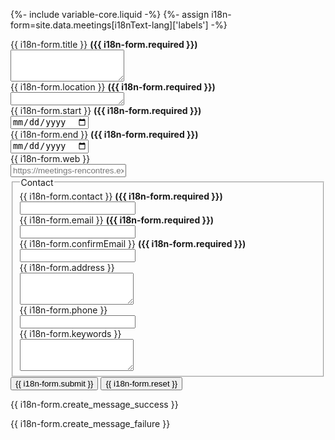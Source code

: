 {%- include variable-core.liquid -%}
{%- assign i18n-form=site.data.meetings[i18nText-lang]['labels'] -%}

<div class="wb-frmvld">
    <form name="meeting-form" action="/meetings/meetings" class="form-horizontal wb-postback" data-wb-postback="{&quot;success&quot;:&quot;success-message&quot;,&quot;failure&quot;:&quot;failure-message&quot;,&quot;method&quot;:&quot;PUT&quot;}">
        <div class="form-group">
            <label class="col-sm-4 control-label" for="title"><span class="field-name">{{ i18n-form.title }}</span> <strong class="required">({{ i18n-form.required }})</strong></label>
            <div class="col-md-8">
                <textarea class="form-control full-width" name="title" id="title" rows="3" required="required" tabindex="1"></textarea>
            </div>
        </div>
        <div class="form-group">
            <label class="col-sm-4 control-label" for="location"><span class="field-name">{{ i18n-form.location }}</span> <strong class="required">({{ i18n-form.required }})</strong></label>
            <div class="col-md-8">
                <textarea class="form-control full-width" name="location" id="location" rows="1" required="required" tabindex="2"></textarea>
            </div>
        </div>
        <div class="form-group">
            <label class="col-sm-4 control-label" for="start"><span class="field-name">{{ i18n-form.start }}</span> <strong class="required">({{ i18n-form.required }})</strong></label>
            <div class="col-md-8">
                <input type="date" class="form-control" name="start" id="start" required="required" tabindex="3" />
            </div>
        </div>
        <div class="form-group">
            <label class="col-sm-4 control-label" for="end"><span class="field-name">{{ i18n-form.end }}</span> <strong class="required">({{ i18n-form.required }})</strong></label>
            <div class="col-md-8">
                <input type="date" class="form-control" name="end" id="end" required="required" tabindex="4" />
            </div>
        </div>
        <div class="form-group">
            <label class="col-sm-4 control-label" for="web">{{ i18n-form.web }}</label>
            <div class="col-md-8">
                <input type="url" class="form-control full-width" placeholder="https://meetings-rencontres.example.com/" name="web" id="web" tabindex="5" />
            </div>
        </div>
        <fieldset>
            <legend>Contact</legend>
                <!-- Contact Name -->
                <div class="form-group">
                    <label class="col-sm-4 control-label" for="contact">{{ i18n-form.contact }} <strong class="required">({{ i18n-form.required }})</strong></label>
                    <div class="col-md-8">
                        <input type="contact" class="form-control full-width" name="contact" id="contact" required="required" tabindex="6" />
                    </div>
                </div>
                <!-- Contact Email -->
                <div class="form-group row">
                    <label class="col-sm-4 control-label" for="email">{{ i18n-form.email }} <strong class="required">({{ i18n-form.required }})</strong></label>
                    <div class="col-md-8">
                        <input type="email" class="form-control full-width" name="email" id="email" required="required" tabindex="7" />
                    </div>
                </div>
                <!-- Confirm Contact Email -->
                <div class="form-group row">
                    <label class="col-sm-4 control-label" for="confirmEmail">{{ i18n-form.confirmEmail }} <strong class="required">({{ i18n-form.required }})</strong></label>
                    <div class="col-md-8">
                        <input type="email" class="form-control full-width" name="confirmEmail" id="confirmEmail" required="required" tabindex="8" />
                    </div>
                </div>
                <!-- Contact Address -->
                <div class="form-group">
                    <label class="col-sm-4 control-label" for="address">{{ i18n-form.address }}</label>
                    <div class="col-md-8">
                        <textarea class="form-control full-width" name="address" id="address" rows="3" tabindex="9"></textarea>
                    </div>
                </div>
                <!-- Contact Phone -->
                <div class="form-group row">
                    <label class="col-sm-4 control-label" for="phone">{{ i18n-form.phone }}</label>
                    <div class="col-md-8">
                        <input type="tel" class="form-control full-width" name="phone" id="phone" tabindex="10" />
                    </div>
                </div>
                <!-- Keywords -->
                <div class="form-group">
                    <label class="col-sm-4 control-label" for="keywords">{{ i18n-form.keywords }}</label>
                    <div class="col-md-8">
                        <textarea class="form-control full-width" name="keywords" id="keywords" rows="3" tabindex="11"></textarea>
                    </div>
                </div>
        </fieldset>
        <button type="submit" class="btn btn-primary">{{ i18n-form.submit }}</button>        
        <button type="reset" class="btn btn-default pull-right">{{ i18n-form.reset }}</button>
        <p class="success-message hide">{{ i18n-form.create_message_success }}</p>
        <p class="failure-message hide">{{ i18n-form.create_message_failure }}</p>
    </form>
</div>
